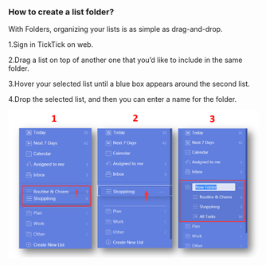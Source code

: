 ### How to create a list folder?

With Folders, organizing your lists is as simple as drag-and-drop.

1.Sign in TickTick on web.

2.Drag a list on top of another one that you’d like to include in the same folder.

3.Hover your selected list until a blue box appears around the second list.

4.Drop the selected list, and then you can enter a name for the folder.

![](web2-listfolder.png)
